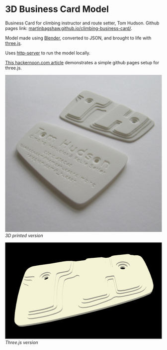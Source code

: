 # 3D Business Card Model

Business Card for climbing instructor and route setter, Tom Hudson. Github pages link: [martinbagshaw.github.io/climbing-business-card/](https://martinbagshaw.github.io/climbing-business-card/).

Model made using [Blender](https://www.blender.org/), converted to JSON, and brought to life with [three.js](https://threejs.org/).

Uses [http-server](https://www.npmjs.com/package/http-server) to run the model locally.

[This hackernoon.com article](https://hackernoon.com/publishing-a-threejs-project-on-github-pages-1d1a33dn) demonstrates a simple github pages setup for three.js.

![3D printed climbing hold business card](tom-hudson_business-card_1.jpg)
_3D printed version_

![Three.js rendered climbing hold business card](three-js-model.png)
_Three.js version_
